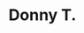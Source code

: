---
pid: LLE29
title: Donny T.
location_transcription: Love Park
zipcode: NJ08054
outside_phl: Mt Laurel Township NJ
neighborhood: 
age: '12'
age_range: 6-13
instagram: 
image_file_name: LLE_29.jpg
proposal_transcription: 
topic: Figure,Politics
topic_summary: 0, 0
type: Other No Form
keywords_other: 
credit: Sam
image_labels: 
twitter: 
facebook: 
permalink: "/monuments/lle29/"
layout: item-page
---